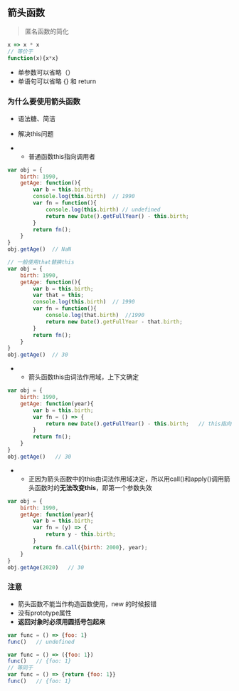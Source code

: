 ## 箭头函数

> 匿名函数的简化

```js
x => x * x
// 等价于
function(x){x*x}
```

* 单参数可以省略（）
* 单语句可以省略  {} 和 return

### 为什么要使用箭头函数

* 语法糖、简洁

* 解决this问题

* * 普通函数this指向调用者

```js
var obj = {
    birth: 1990,
    getAge: function(){
        var b = this.birth;
        console.log(this.birth)  // 1990
        var fn = function(){
            console.log(this.birth) // undefined
            return new Date().getFullYear() - this.birth;
        }
        return fn();
    }
} 
obj.getAge()  // NaN

// 一般使用that替换this
var obj = {
    birth: 1990,
    getAge: function(){
        var b = this.birth;
        var that = this;
        console.log(this.birth)  // 1990
        var fn = function(){
            console.log(that.birth)  //1990
            return new Date().getFullYear - that.birth;
        }
        return fn();
    }
}
obj.getAge()  // 30
```

* * 箭头函数this由词法作用域，上下文确定

```js
var obj = {
    birth: 1990,
    getAge: function(year){
        var b = this.birth;
        var fn = () => {
            return new Date().getFullYear() - this.birth;   // this指向obj对象
        }
        return fn();
    }
}
obj.getAge()   // 30
```

* * 正因为箭头函数中的this由词法作用域决定，所以用call\(\)和apply\(\)调用箭头函数时的**无法改变this**，即第一个参数失效

```js
var obj = {
    birth: 1990,
    getAge: function(year){
        var b = this.birth;
        var fn = (y) => {
            return y - this.birth;
        }
        return fn.call({birth: 2000}, year);
    }
}
obj.getAge(2020)   // 30
```

### 注意

* 箭头函数不能当作构造函数使用，new 的时候报错
* 没有prototype属性
* **返回对象时必须用圆括号包起来**

```js
var func = () => {foo: 1}
func()   // undefined

var func = () => ({foo: 1})
func()   // {foo: 1}
// 等同于
var func = () => {return {foo: 1}}
func()   // {foo: 1}
```



